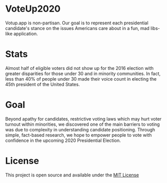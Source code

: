 # VoteUp2020

Votup.app is non-partisan. Our goal is to represent each presidential candidate's stance on the issues Americans care about in a fun, mad libs-like application.

# Stats
Almost half of eligible voters did not show up for the 2016 election with greater disparities for those under 30 and in minority communities. In fact, less than 40% of people under 30 made their voice count in electing the 45th president of the United States.

# Goal
Beyond apathy for candidates, restrictive voting laws which may hurt voter turnout within minorities, we discovered one of the main barriers to voting was due to complexity in understanding candidate positioning. Through simple, fact-based research, we hope to empower people to vote with confidence in the upcoming 2020 Presidential Election.

# License
This project is open source and available under the [MIT License](https://gist.github.com/PurpleBooth/LICENSE.md)